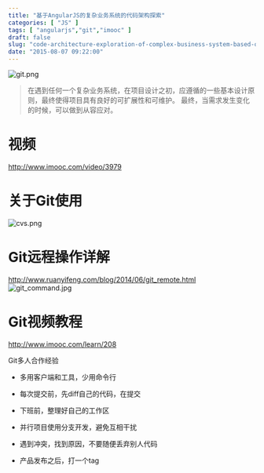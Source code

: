 ```yaml
---
title: "基于AngularJS的复杂业务系统的代码架构探索"
categories: [ "JS" ]
tags: [ "angularjs","git","imooc" ]
draft: false
slug: "code-architecture-exploration-of-complex-business-system-based-on-angularjs"
date: "2015-08-07 09:22:00"
---
```


![git.png][1]

> 在遇到任何一个复杂业务系统，在项目设计之初，应遵循的一些基本设计原则，最终使得项目具有良好的可扩展性和可维护。
> 最终，当需求发生变化的时候，可以做到从容应对。

# 视频
http://www.imooc.com/video/3979

# 关于Git使用
![cvs.png][2]

<!--more-->


# Git远程操作详解
http://www.ruanyifeng.com/blog/2014/06/git_remote.html
![git_command.jpg][3]
# Git视频教程
http://www.imooc.com/learn/208

Git多人合作经验
- 多用客户端和工具，少用命令行
- 每次提交前，先diff自己的代码，在提交
- 下班前，整理好自己的工作区
- 并行项目使用分支开发，避免互相干扰
- 遇到冲突，找到原因，不要随便丢弃别人代码
- 产品发布之后，打一个tag


  [1]: https://imgs.gnux.cn/usr/uploads/2015/08/2369893059.png
  [2]: https://imgs.gnux.cn/usr/uploads/2015/08/61516539.png
  [3]: https://imgs.gnux.cn/usr/uploads/2015/08/2791173954.jpg